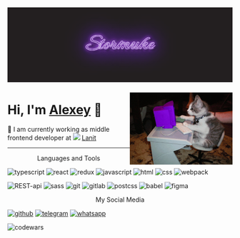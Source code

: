![stormuke](https://github.com/Stormuke/Stormuke/blob/main/assets/stormuke.gif?raw=true) 
---
<img align='right' src="https://raw.githubusercontent.com/Stormuke/Stormuke/main/assets/thecatwritesthecode.gif" width="230">

Hi, I'm [Alexey](https://github.com/Stormuke) 👋
===
:rocket: I am currently working as middle frontend developer at <img src="https://pandia.ru/text/80/508/images/img1_95.png" width="13"> [Lanit](https://www.lanit.ru/) 

-----
<p style="text-align: center">Languages and Tools</p>

![typescript](https://img.shields.io/badge/TypeScript-090909?style=flat-square&logo=typescript)
![react](https://img.shields.io/badge/React-090909?style=flat-square&logo=react)
![redux](https://img.shields.io/badge/Redux-090909?style=flat-square&logo=redux)
![javascript](https://img.shields.io/badge/JavaScript-090909?style=flat-square&logo=javascript)
![html](https://img.shields.io/badge/HTML5-090909?style=flat-square&logo=html5)
![css](https://img.shields.io/badge/CSS3-090909?style=flat-square&logo=css3)
![webpack](https://img.shields.io/badge/Webpack-090909?style=flat-square&logo=webpack)

![REST-api](https://img.shields.io/badge/Api-REST-090909?style=flat-square&logo=RESTapi)
![sass](https://img.shields.io/badge/Sass-090909?style=flat-square&logo=sass)
![git](https://img.shields.io/badge/Git-090909?style=flat-square&logo=git)
![gitlab](https://img.shields.io/badge/Gitlab-090909?style=flat-square&logo=gitlab)
![postcss](https://img.shields.io/badge/PostCSS-090909?style=flat-square&logo=postcss)
![babel](https://img.shields.io/badge/Babel-090909?style=flat-square&logo=babel)
![figma](https://img.shields.io/badge/Figma-090909?style=flat-square&logo=figma)



<p style="text-align: center">My Social Media</p>

[![github](https://img.shields.io/badge/GitHub-090909?style=flat-square&logo=github)](https://github.com/Stormuke)
[![telegram](https://img.shields.io/badge/Telegram-090909?style=flat-square&logo=telegram)](https://t.me/stormuke)
[![whatsapp](https://img.shields.io/badge/WhatsApp-090909?style=flat-square&logo=whatsapp)](https://api.whatsapp.com/send?phone=79647171711)

![codewars](https://www.codewars.com/users/Stormuke/badges/micro)
